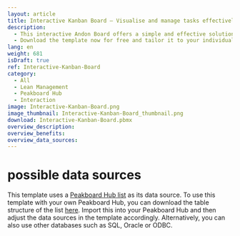 ```yaml
---
layout: article
title: Interactive Kanban Board – Visualise and manage tasks effectively
description: 
  - This interactive Andon Board offers a simple and effective solution for visualizing and managing tasks. The Kanban Board consists of four columns, where cards can be neatly organized. The cards can be flexibly moved using drag and drop, allowing for quick and intuitive representation of task progress. New cards can be easily created, with each card assigned a title, description, and color to individually label and prioritize tasks. This Kanban Board enables teams to visually track and manage their tasks, significantly enhancing transparency and efficiency in the workflow.
  - Download the template now for free and tailor it to your individual needs. For even better customizability, we have implemented all required scripts with our low-code editor and building blocks.
lang: en
weight: 681
isDraft: true
ref: Interactive-Kanban-Board
category:
  - All
  - Lean Management
  - Peakboard Hub
  - Interaction
image: Interactive-Kanban-Board.png
image_thumbnail: Interactive-Kanban-Board_thumbnail.png
download: Interactive-Kanban-Board.pbmx
overview_description:
overview_benefits:
overview_data_sources:
---
```

# possible data sources
This template uses a <a href="https://peakboard.com/en/product/peakboard-hub/" class="inline" download>Peakboard Hub list</a> as its data source. To use this template with your own Peakboard Hub, you can download the table structure of the list <a href="KanbanCards.csv" class="inline" download>here</a>. Import this into your Peakboard Hub and then adjust the data sources in the template accordingly. Alternatively, you can also use other databases such as SQL, Oracle or ODBC.
